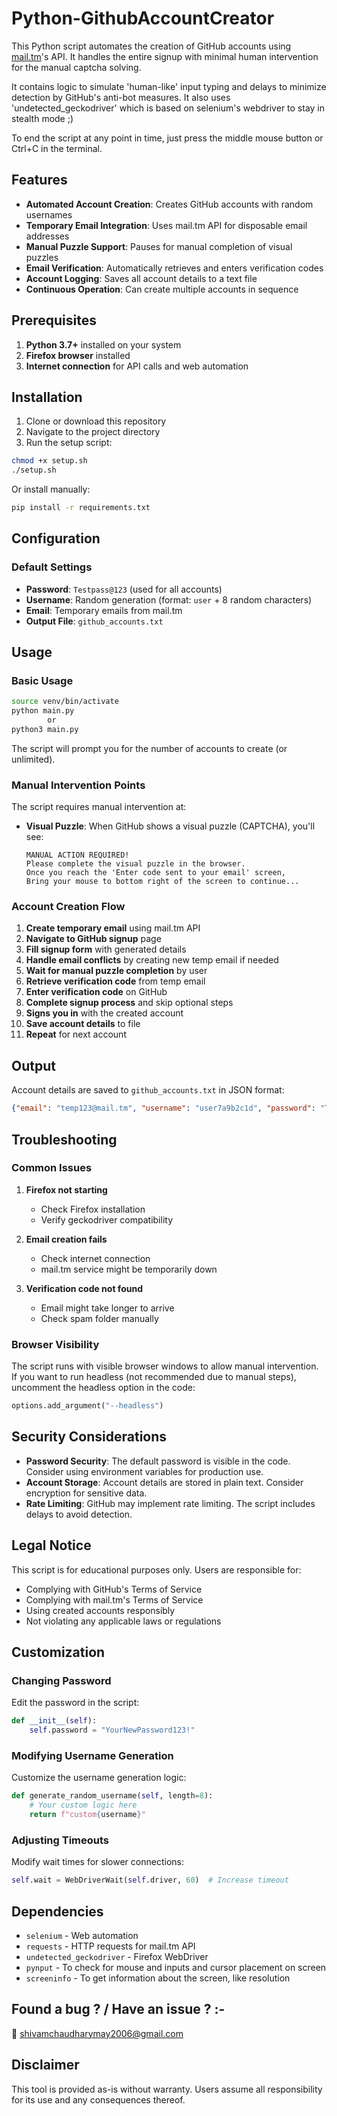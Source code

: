 # Python-GithubAccountCreator

This Python script automates the creation of GitHub accounts using [mail.tm](https://mail.tm/en/)'s API. It handles the entire signup with minimal human intervention for the manual captcha solving.

It contains logic to simulate 'human-like' input typing and delays to minimize detection by GitHub's anti-bot measures.
It also uses 'undetected_geckodriver' which is based on selenium's webdriver to stay in stealth mode ;)

To end the script at any point in time, just press the middle mouse button or Ctrl+C in the terminal.

## Features

- **Automated Account Creation**: Creates GitHub accounts with random usernames
- **Temporary Email Integration**: Uses mail.tm API for disposable email addresses
- **Manual Puzzle Support**: Pauses for manual completion of visual puzzles
- **Email Verification**: Automatically retrieves and enters verification codes
- **Account Logging**: Saves all account details to a text file
- **Continuous Operation**: Can create multiple accounts in sequence

## Prerequisites

1. **Python 3.7+** installed on your system
2. **Firefox browser** installed
4. **Internet connection** for API calls and web automation

## Installation

1. Clone or download this repository
2. Navigate to the project directory
3. Run the setup script:

```bash
chmod +x setup.sh
./setup.sh
```

Or install manually:

```bash
pip install -r requirements.txt
```

## Configuration

### Default Settings
- **Password**: `Testpass@123` (used for all accounts)
- **Username**: Random generation (format: `user` + 8 random characters)
- **Email**: Temporary emails from mail.tm
- **Output File**: `github_accounts.txt`

## Usage

### Basic Usage

```bash
source venv/bin/activate
python main.py
        or
python3 main.py
```

The script will prompt you for the number of accounts to create (or unlimited).

### Manual Intervention Points

The script requires manual intervention at:

- **Visual Puzzle**: When GitHub shows a visual puzzle (CAPTCHA), you'll see:
   ```
   MANUAL ACTION REQUIRED!
   Please complete the visual puzzle in the browser.
   Once you reach the 'Enter code sent to your email' screen,
   Bring your mouse to bottom right of the screen to continue...
   ```

### Account Creation Flow

1. **Create temporary email** using mail.tm API
2. **Navigate to GitHub signup** page
3. **Fill signup form** with generated details
4. **Handle email conflicts** by creating new temp email if needed
5. **Wait for manual puzzle completion** by user
6. **Retrieve verification code** from temp email
7. **Enter verification code** on GitHub
8. **Complete signup process** and skip optional steps
9. **Signs you in** with the created account
10. **Save account details** to file
11. **Repeat** for next account

## Output

Account details are saved to `github_accounts.txt` in JSON format:

```json
{"email": "temp123@mail.tm", "username": "user7a9b2c1d", "password": "Testpass@123", "temp_email_password": "temppassword123", "created_at": "2024-01-15 14:30:22"}
```

## Troubleshooting

### Common Issues

1. **Firefox not starting**
   - Check Firefox installation
   - Verify geckodriver compatibility

2. **Email creation fails**
   - Check internet connection
   - mail.tm service might be temporarily down

3. **Verification code not found**
   - Email might take longer to arrive
   - Check spam folder manually

### Browser Visibility

The script runs with visible browser windows to allow manual intervention. If you want to run headless (not recommended due to manual steps), uncomment the headless option in the code:

```python
options.add_argument("--headless")
```

## Security Considerations

- **Password Security**: The default password is visible in the code. Consider using environment variables for production use.
- **Account Storage**: Account details are stored in plain text. Consider encryption for sensitive data.
- **Rate Limiting**: GitHub may implement rate limiting. The script includes delays to avoid detection.

## Legal Notice

This script is for educational purposes only. Users are responsible for:
- Complying with GitHub's Terms of Service
- Complying with mail.tm's Terms of Service
- Using created accounts responsibly
- Not violating any applicable laws or regulations

## Customization

### Changing Password

Edit the password in the script:

```python
def __init__(self):
    self.password = "YourNewPassword123!"
```

### Modifying Username Generation

Customize the username generation logic:

```python
def generate_random_username(self, length=8):
    # Your custom logic here
    return f"custom{username}"
```

### Adjusting Timeouts

Modify wait times for slower connections:

```python
self.wait = WebDriverWait(self.driver, 60)  # Increase timeout
```

## Dependencies

- `selenium` - Web automation
- `requests` - HTTP requests for mail.tm API
- `undetected_geckodriver` - Firefox WebDriver
- `pynput` - To check for mouse and inputs and cursor placement on screen
- `screeninfo` - To get information about the screen, like resolution

## Found a bug ? / Have an issue ? :-
  📧 shivamchaudharymay2006@gmail.com

## Disclaimer

This tool is provided as-is without warranty. Users assume all responsibility for its use and any consequences thereof.
